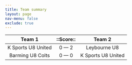 ```yaml
---
title: Team summary
layout: page
nav-menu: false
exclude: true
---
```




|       Team 1       |  ::Score::  |       Team 2       |
|:------------------:|:-----------:|:------------------:|
| K Sports U8 United | 0 &mdash; 2 |    Leybourne U8    |
|  Barming U8 Colts  | 0 &mdash; 0 | K Sports U8 United |

 <br /><br /><br />